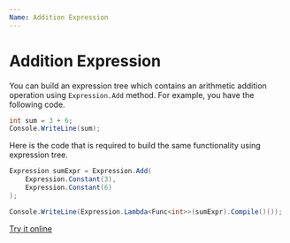 ```yaml
---
Name: Addition Expression
---
```


# Addition Expression

You can build an expression tree which contains an arithmetic addition operation using `Expression.Add` method. For example, you have the following code.

```csharp
int sum = 3 + 6;
Console.WriteLine(sum);
```

Here is the code that is required to build the same functionality using expression tree. 

```csharp
Expression sumExpr = Expression.Add(
    Expression.Constant(3),
    Expression.Constant(6)
);

Console.WriteLine(Expression.Lambda<Func<int>>(sumExpr).Compile()());
```

[Try it online](https://dotnetfiddle.net/0bDCOp)